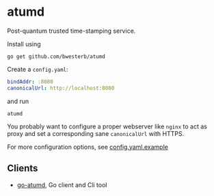 atumd
=====

Post-quantum trusted time-stamping service.

Install using

```
go get github.com/bwesterb/atumd
```

Create a `config.yaml`:

```yaml
bindAddr: :8080
canonicalUrl: http://localhost:8080
```

and run

```
atumd
````

You probably want to configure a proper webserver like `nginx` to act
as proxy and set a corresponding sane `canonicalUrl` with HTTPS.

For more configuration options, see [config.yaml.example](config.yaml.example)

Clients
-------

 - [go-atumd](https://github.com/bwesterb/go-atum),
      Go client and Cli tool
